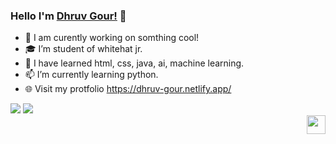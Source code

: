 ### Hello I'm <a href="https://dhruv-gour.netlify.app/" target="_blank">Dhruv Gour!</a> 👋

- 🔭 I am curently working on somthing cool!
- 🎓 I’m student of whitehat jr.
- 👯 I have learned html, css, java, ai, machine learning.
- 📫 I’m currently learning python.
- 🌐 Visit my protfolio https://dhruv-gour.netlify.app/

<div>
  
<img src="https://github-readme-stats.vercel.app/api/top-langs/?username=Dhruv-gour">
<img src="https://github-readme-stats.vercel.app/api?username=Dhruv-gour&&show_icons=true">
  
</div>

<a href="https://twitter.com/DhruvGo62039790">
  <img align="right" src="https://cdn-icons-png.flaticon.com/512/81/81609.png" width="30" height="30">
</a>
